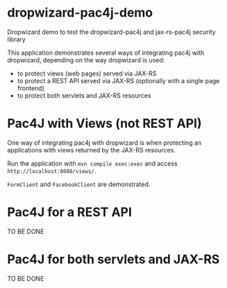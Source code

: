 # dropwizard-pac4j-demo
Dropwizard demo to test the dropwizard-pac4j and jax-rs-pac4j security library


This application demonstrates several ways of integrating pac4j with
dropwizard, depending on the way dropwizard is used:
- to protect views (web pages) served via JAX-RS
- to protect a REST API served via JAX-RS (optionally with a single page frontend)
- to protect both servlets and JAX-RS resources

# Pac4J with Views (not REST API)

One way of integrating pac4j with dropwizard is when protecting an applications
with views returned by the JAX-RS resources.

Run the application with `mvn compile exec:exec` and access
`http://localhost:8080/views/`.

`FormClient` and `FacebookClient` are demonstrated.

# Pac4J for a REST API

TO BE DONE

# Pac4J for both servlets and JAX-RS

TO BE DONE